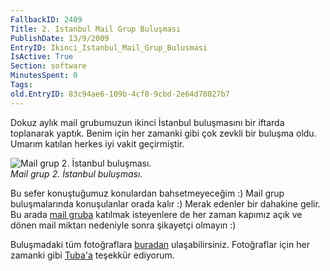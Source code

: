 ```yaml
---
FallbackID: 2409
Title: 2. Istanbul Mail Grup Buluşması
PublishDate: 13/9/2009
EntryID: Ikinci_Istanbul_Mail_Grup_Bulusmasi
IsActive: True
Section: software
MinutesSpent: 0
Tags: 
old.EntryID: 83c94ae6-109b-4cf8-9cbd-2e64d78027b7
---
```

Dokuz aylık mail grubumuzun ikinci İstanbul buluşmasını bir iftarda
toplanarak yaptık. Benim için her zamanki gibi çok zevkli bir buluşma
oldu. Umarım katılan herkes iyi vakit geçirmiştir.

![Mail grup 2. İstanbul
buluşması.](http://cdn.daron.yondem.com/assets/2409/12092009_1.jpg)\
*Mail grup 2. İstanbul buluşması.*

Bu sefer konuştuğumuz konulardan bahsetmeyeceğim :) Mail grup
buluşmalarında konuşulanlar orada kalır :) Merak edenler bir dahakine
gelir. Bu arada [mail gruba](http://daronyondem.groups.live.com/)
katılmak isteyenlere de her zaman kapımız açık ve dönen mail miktarı
nedeniyle sonra şikayetçi olmayın :)

Buluşmadaki tüm fotoğraflara
[buradan](http://cid-ea80e3659ed31753.skydrive.live.com/browse.aspx/Geleneksel%20MailGrup%20Bulu%25C5%259Fmas%25C4%25B1%202%20-%20%25C4%25B0ftar%20Yeme%25C4%259Fi?uc=5&isFromRichUpload=1&sa=816517537)
ulaşabilirsiniz. Fotoğraflar için her zamanki gibi
[Tuba'a](http://www.tubacebi.com/) teşekkür ediyorum.


